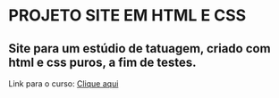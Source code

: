 # PROJETO SITE EM HTML E CSS
## Site para um estúdio de tatuagem, criado com html e css puros, a fim de testes.

Link para o curso: [Clique aqui](https://www.laracarvalho.net/curso-programacao-web-do-zero/)